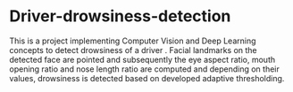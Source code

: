 # Driver-drowsiness-detection
This is a project implementing Computer Vision and Deep Learning concepts to detect drowsiness of a driver .
Facial landmarks on the detected face are pointed and subsequently the eye aspect ratio, mouth opening ratio and nose length ratio are computed and depending on their values, drowsiness is detected based on developed adaptive thresholding.
